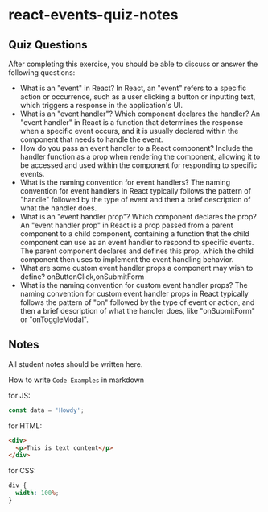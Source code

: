 # react-events-quiz-notes

## Quiz Questions

After completing this exercise, you should be able to discuss or answer the following questions:

- What is an "event" in React?
  In React, an "event" refers to a specific action or occurrence, such as a user clicking a button or inputting text, which triggers a response in the application's UI.
- What is an "event handler"? Which component declares the handler?
  An "event handler" in React is a function that determines the response when a specific event occurs, and it is usually declared within the component that needs to handle the event.
- How do you pass an event handler to a React component?
  Include the handler function as a prop when rendering the component, allowing it to be accessed and used within the component for responding to specific events.
- What is the naming convention for event handlers?
  The naming convention for event handlers in React typically follows the pattern of "handle" followed by the type of event and then a brief description of what the handler does.
- What is an "event handler prop"? Which component declares the prop?
  An "event handler prop" in React is a prop passed from a parent component to a child component, containing a function that the child component can use as an event handler to respond to specific events. The parent component declares and defines this prop, which the child component then uses to implement the event handling behavior.
- What are some custom event handler props a component may wish to define?
  onButtonClick,onSubmitForm
- What is the naming convention for custom event handler props?
  The naming convention for custom event handler props in React typically follows the pattern of "on" followed by the type of event or action, and then a brief description of what the handler does, like "onSubmitForm" or "onToggleModal".

## Notes

All student notes should be written here.

How to write `Code Examples` in markdown

for JS:

```javascript
const data = 'Howdy';
```

for HTML:

```html
<div>
  <p>This is text content</p>
</div>
```

for CSS:

```css
div {
  width: 100%;
}
```
